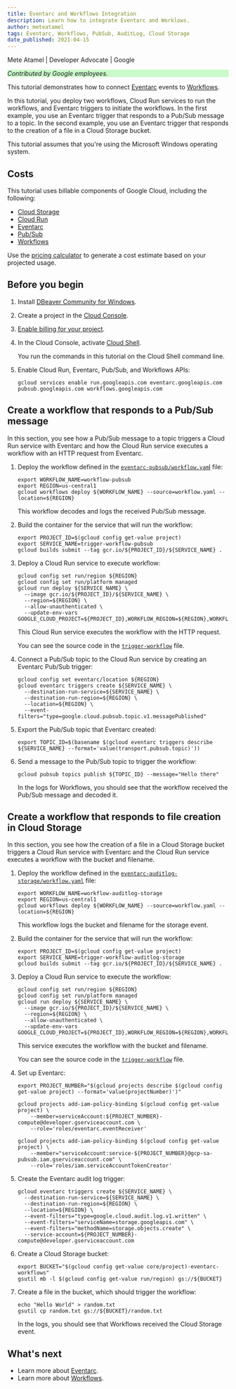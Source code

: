 ```yaml
---
title: Eventarc and Workflows Integration
description: Learn how to integrate Eventarc and Worklows.
author: meteatamel
tags: Eventarc, Workflows, PubSub, AuditLog, Cloud Storage
date_published: 2021-04-15
---
```


Mete Atamel | Developer Advocate | Google

<p style="background-color:#CAFACA;"><i>Contributed by Google employees.</i></p>

This tutorial demonstrates how to connect [Eventarc](https://cloud.google.com/eventarc/docs) events to
[Workflows](https://cloud.google.com/workflows/docs).

In this tutorial, you deploy two workflows, Cloud Run services to run the workflows, and Eventarc triggers to initiate the workflows. In the first example,
you use an Eventarc trigger that responds to a Pub/Sub message to a topic. In the second example, you use an Eventarc trigger that
responds to the creation of a file in a Cloud Storage bucket.

This tutorial assumes that you're using the Microsoft Windows operating system.

## Costs

This tutorial uses billable components of Google Cloud, including the following:

* [Cloud Storage](https://cloud.google.com/storage)
* [Cloud Run](https://cloud.google.com/run)
* [Eventarc](https://cloud.google.com/eventarc)
* [Pub/Sub](https://cloud.google.com/pubsub)
* [Workflows](https://cloud.google.com/workflows)

Use the [pricing calculator](https://cloud.google.com/products/calculator) to
generate a cost estimate based on your projected usage.

## Before you begin

1.  Install [DBeaver Community for Windows](https://dbeaver.io/download/).
1.  Create a project in the [Cloud Console](https://console.cloud.google.com/).
1.  [Enable billing for your project](https://cloud.google.com/billing/docs/how-to/modify-project).
1.  In the Cloud Console, activate [Cloud Shell](https://cloud.google.com/shell/docs/using-cloud-shell).

    You run the commands in this tutorial on the Cloud Shell command line.

1.  Enable Cloud Run, Eventarc, Pub/Sub, and Workflows APIs:

        gcloud services enable run.googleapis.com eventarc.googleapis.com pubsub.googleapis.com workflows.googleapis.com

## Create a workflow that responds to a Pub/Sub message

In this section, you see how a Pub/Sub message to a topic triggers a Cloud Run service with Eventarc and how the Cloud Run
service executes a workflow with an HTTP request from Eventarc.

1.  Deploy the workflow defined in the
    [`eventarc-pubsub/workflow.yam`l](https://github.com/GoogleCloudPlatform/eventarc-samples/tree/main/eventarc-workflows-integration/eventarc-pubsub/workflow.yaml)
    file:

        export WORKFLOW_NAME=workflow-pubsub
        export REGION=us-central1
        gcloud workflows deploy ${WORKFLOW_NAME} --source=workflow.yaml --location=${REGION}
    
    This workflow decodes and logs the received Pub/Sub message.

1.  Build the container for the service that will run the workflow:

        export PROJECT_ID=$(gcloud config get-value project)
        export SERVICE_NAME=trigger-workflow-pubsub
        gcloud builds submit --tag gcr.io/${PROJECT_ID}/${SERVICE_NAME} .

1.  Deploy a Cloud Run service to execute workflow:

        gcloud config set run/region ${REGION}
        gcloud config set run/platform managed
        gcloud run deploy ${SERVICE_NAME} \
          --image gcr.io/${PROJECT_ID}/${SERVICE_NAME} \
          --region=${REGION} \
          --allow-unauthenticated \
          --update-env-vars GOOGLE_CLOUD_PROJECT=${PROJECT_ID},WORKFLOW_REGION=${REGION},WORKFLOW_NAME=${WORKFLOW_NAME}

    This Cloud Run service executes the workflow with the HTTP request.
    
    You can see the source code in the
    [`trigger-workflow`](https://github.com/GoogleCloudPlatform/eventarc-samples/tree/main/eventarc-workflows-integration/eventarc-pubsub/trigger-workflow)
    file.

1.  Connect a Pub/Sub topic to the Cloud Run service by creating an Eventarc Pub/Sub trigger:

        gcloud config set eventarc/location ${REGION}
        gcloud eventarc triggers create ${SERVICE_NAME} \
          --destination-run-service=${SERVICE_NAME} \
          --destination-run-region=${REGION} \
          --location=${REGION} \
          --event-filters="type=google.cloud.pubsub.topic.v1.messagePublished"

1.  Export the Pub/Sub topic that Eventarc created:

        export TOPIC_ID=$(basename $(gcloud eventarc triggers describe ${SERVICE_NAME} --format='value(transport.pubsub.topic)'))

1.  Send a message to the Pub/Sub topic to trigger the workflow:

        gcloud pubsub topics publish ${TOPIC_ID} --message="Hello there"

    In the logs for Workflows, you should see that the workflow received the Pub/Sub
    message and decoded it.

## Create a workflow that responds to file creation in Cloud Storage

In this section, you see how the creation of a file in a Cloud Storage bucket
triggers a Cloud Run service with Eventarc and the Cloud Run service
executes a workflow with the bucket and filename.

1.  Deploy the workflow defined in the
    [`eventarc-auditlog-storage/workflow.yaml`](https://github.com/GoogleCloudPlatform/eventarc-samples/tree/main/eventarc-workflows-integration/eventarc-auditlog-storage/workflow.yaml)
    file:

        export WORKFLOW_NAME=workflow-auditlog-storage
        export REGION=us-central1
        gcloud workflows deploy ${WORKFLOW_NAME} --source=workflow.yaml --location=${REGION}

    This workflow logs the bucket and filename for the storage event.

1.  Build the container for the service that will run the workflow:

        export PROJECT_ID=$(gcloud config get-value project)
        export SERVICE_NAME=trigger-workflow-auditlog-storage
        gcloud builds submit --tag gcr.io/${PROJECT_ID}/${SERVICE_NAME} .

1.  Deploy a Cloud Run service to execute the workflow:

        gcloud config set run/region ${REGION}
        gcloud config set run/platform managed
        gcloud run deploy ${SERVICE_NAME} \
          --image gcr.io/${PROJECT_ID}/${SERVICE_NAME} \
          --region=${REGION} \
          --allow-unauthenticated \
          --update-env-vars GOOGLE_CLOUD_PROJECT=${PROJECT_ID},WORKFLOW_REGION=${REGION},WORKFLOW_NAME=${WORKFLOW_NAME}

    This service executes the workflow with the bucket and filename.

    You can see the source code in the
    [`trigger-workflow`](https://github.com/GoogleCloudPlatform/eventarc-samples/tree/main/eventarc-workflows-integration/eventarc-auditlog-storage/trigger-workflow)
    file.

1.  Set up Eventarc:

        export PROJECT_NUMBER="$(gcloud projects describe $(gcloud config get-value project) --format='value(projectNumber)')"

        gcloud projects add-iam-policy-binding $(gcloud config get-value project) \
            --member=serviceAccount:${PROJECT_NUMBER}-compute@developer.gserviceaccount.com \
            --role='roles/eventarc.eventReceiver'

        gcloud projects add-iam-policy-binding $(gcloud config get-value project) \
            --member="serviceAccount:service-${PROJECT_NUMBER}@gcp-sa-pubsub.iam.gserviceaccount.com" \
            --role='roles/iam.serviceAccountTokenCreator'

1.  Create the Eventarc audit log trigger:

        gcloud eventarc triggers create ${SERVICE_NAME} \
          --destination-run-service=${SERVICE_NAME} \
          --destination-run-region=${REGION} \
          --location=${REGION} \
          --event-filters="type=google.cloud.audit.log.v1.written" \
          --event-filters="serviceName=storage.googleapis.com" \
          --event-filters="methodName=storage.objects.create" \
          --service-account=${PROJECT_NUMBER}-compute@developer.gserviceaccount.com

1.  Create a Cloud Storage bucket:

        export BUCKET="$(gcloud config get-value core/project)-eventarc-workflows"
        gsutil mb -l $(gcloud config get-value run/region) gs://${BUCKET}

1.  Create a file in the bucket, which should trigger the workflow:

        echo "Hello World" > random.txt
        gsutil cp random.txt gs://${BUCKET}/random.txt

    In the logs, you should see that Workflows received the Cloud Storage event.

## What's next

* Learn more about [Eventarc](https://cloud.google.com/eventarc/docs).
* Learn more about [Workflows](https://cloud.google.com/workflows/docs).
